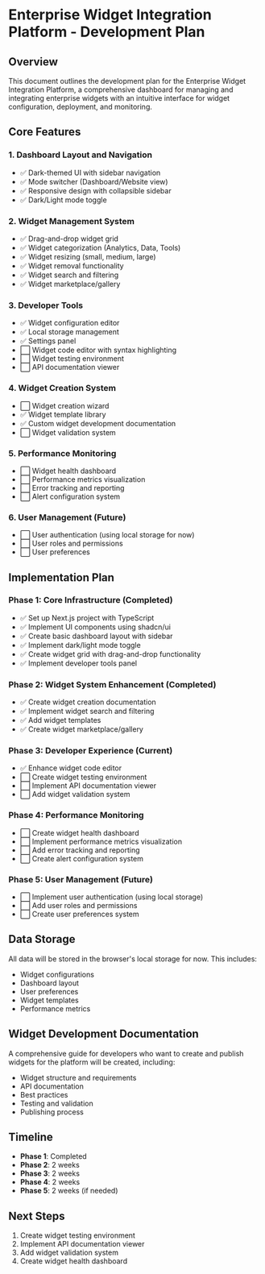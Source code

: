 # Enterprise Widget Integration Platform - Development Plan

## Overview
This document outlines the development plan for the Enterprise Widget Integration Platform, a comprehensive dashboard for managing and integrating enterprise widgets with an intuitive interface for widget configuration, deployment, and monitoring.

## Core Features

### 1. Dashboard Layout and Navigation
- ✅ Dark-themed UI with sidebar navigation
- ✅ Mode switcher (Dashboard/Website view)
- ✅ Responsive design with collapsible sidebar
- ✅ Dark/Light mode toggle

### 2. Widget Management System
- ✅ Drag-and-drop widget grid
- ✅ Widget categorization (Analytics, Data, Tools)
- ✅ Widget resizing (small, medium, large)
- ✅ Widget removal functionality
- ✅ Widget search and filtering
- ✅ Widget marketplace/gallery

### 3. Developer Tools
- ✅ Widget configuration editor
- ✅ Local storage management
- ✅ Settings panel
- ⬜ Widget code editor with syntax highlighting
- ⬜ Widget testing environment
- ⬜ API documentation viewer

### 4. Widget Creation System
- ⬜ Widget creation wizard
- ✅ Widget template library
- ✅ Custom widget development documentation
- ⬜ Widget validation system

### 5. Performance Monitoring
- ⬜ Widget health dashboard
- ⬜ Performance metrics visualization
- ⬜ Error tracking and reporting
- ⬜ Alert configuration system

### 6. User Management (Future)
- ⬜ User authentication (using local storage for now)
- ⬜ User roles and permissions
- ⬜ User preferences

## Implementation Plan

### Phase 1: Core Infrastructure (Completed)
- ✅ Set up Next.js project with TypeScript
- ✅ Implement UI components using shadcn/ui
- ✅ Create basic dashboard layout with sidebar
- ✅ Implement dark/light mode toggle
- ✅ Create widget grid with drag-and-drop functionality
- ✅ Implement developer tools panel

### Phase 2: Widget System Enhancement (Completed)
- ✅ Create widget creation documentation
- ✅ Implement widget search and filtering
- ✅ Add widget templates
- ✅ Create widget marketplace/gallery

### Phase 3: Developer Experience (Current)
- ✅ Enhance widget code editor
- ⬜ Create widget testing environment
- ⬜ Implement API documentation viewer
- ⬜ Add widget validation system

### Phase 4: Performance Monitoring
- ⬜ Create widget health dashboard
- ⬜ Implement performance metrics visualization
- ⬜ Add error tracking and reporting
- ⬜ Create alert configuration system

### Phase 5: User Management (Future)
- ⬜ Implement user authentication (using local storage)
- ⬜ Add user roles and permissions
- ⬜ Create user preferences system

## Data Storage
All data will be stored in the browser's local storage for now. This includes:
- Widget configurations
- Dashboard layout
- User preferences
- Widget templates
- Performance metrics

## Widget Development Documentation

A comprehensive guide for developers who want to create and publish widgets for the platform will be created, including:
- Widget structure and requirements
- API documentation
- Best practices
- Testing and validation
- Publishing process

## Timeline

- **Phase 1**: Completed
- **Phase 2**: 2 weeks
- **Phase 3**: 2 weeks
- **Phase 4**: 2 weeks
- **Phase 5**: 2 weeks (if needed)

## Next Steps

1. Create widget testing environment
2. Implement API documentation viewer
3. Add widget validation system
4. Create widget health dashboard
